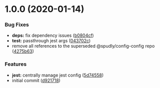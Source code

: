 # 1.0.0 (2020-01-14)


### Bug Fixes

* **deps:** fix dependency issues ([b0804cf](https://github.com/spudly/scripts/commit/b0804cf25aa8a411c7a41b588d55edd4730e1d01))
* **test:** passthrough jest args ([043702c](https://github.com/spudly/scripts/commit/043702cb507986a54dd874db051a9b7e9d43aab5))
* remove all references to the superseded @spudly/config-config repo ([4275b63](https://github.com/spudly/scripts/commit/4275b637c009be62939369b55b4c955563b5a102))


### Features

* **jest:** centrally manage jest config ([5d74558](https://github.com/spudly/scripts/commit/5d7455825582c1be24c8ff914c20bce4e5a2caa3))
* initial commit ([d921718](https://github.com/spudly/scripts/commit/d921718b856346fdc3acea1356831890d5fc80d4))
